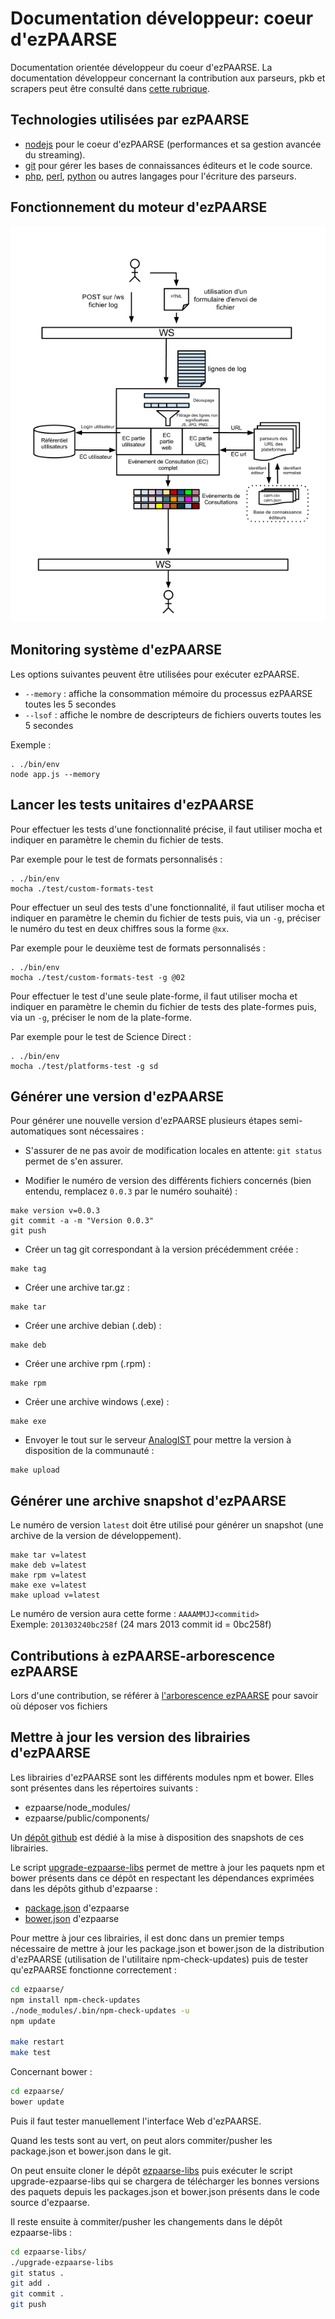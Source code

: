 # Documentation développeur: coeur d'ezPAARSE #

Documentation orientée développeur du coeur d'ezPAARSE. La documentation développeur concernant la contribution aux parseurs, pkb et scrapers peut être consulté dans [cette rubrique](./developer-plateforms.html).

## Technologies utilisées par ezPAARSE

* [nodejs](http://nodejs.org/) pour le coeur d'ezPAARSE (performances et sa gestion avancée du streaming).
* [git](http://git-scm.com/) pour gérer les bases de connaissances éditeurs et le code source.
* [php](http://php.net), [perl](http://www.perl.org/), [python](http://www.python.org/) ou autres langages pour l'écriture des parseurs.

## Fonctionnement du moteur d'ezPAARSE

![Schema du fonctionnement du moteur ezPAARSE](images/ezPAARSE-Moteur.png "Moteur ezPAARSE")

## Monitoring système d'ezPAARSE

Les options suivantes peuvent être utilisées pour exécuter ezPAARSE.

* ``--memory`` :  affiche la consommation mémoire du processus ezPAARSE toutes les 5 secondes
* ``--lsof`` : affiche le nombre de descripteurs de fichiers ouverts toutes les 5 secondes

Exemple :
```console
. ./bin/env
node app.js --memory
```

## Lancer les tests unitaires d'ezPAARSE

Pour effectuer les tests d'une fonctionnalité précise, il faut utiliser mocha et indiquer en paramètre le chemin du fichier de tests.

Par exemple pour le test de formats personnalisés :
```console
. ./bin/env
mocha ./test/custom-formats-test
```

Pour effectuer un seul des tests d'une fonctionnalité, il faut utiliser mocha et indiquer en paramètre le chemin du fichier de tests puis, via un ``-g``, préciser le numéro du test en deux chiffres sous la forme ``@xx``.

Par exemple pour le deuxième test de formats personnalisés :
```console
. ./bin/env
mocha ./test/custom-formats-test -g @02
```

Pour effectuer le test d'une seule plate-forme, il faut utiliser mocha et indiquer en paramètre le chemin du fichier de tests des plate-formes puis, via un ``-g``, préciser le nom de la plate-forme.

Par exemple pour le test de Science Direct :
```console
. ./bin/env
mocha ./test/platforms-test -g sd
```

## Générer une version d'ezPAARSE ##

Pour générer une nouvelle version d'ezPAARSE plusieurs étapes semi-automatiques sont nécessaires :

- S'assurer de ne pas avoir de modification locales en attente: `git status` permet de s'en assurer.

- Modifier le numéro de version des différents fichiers concernés (bien entendu, remplacez `0.0.3` par le numéro souhaité) :
```console
make version v=0.0.3
git commit -a -m "Version 0.0.3"
git push
```

- Créer un tag git correspondant à la version précédemment créée :
```console
make tag
```

- Créer une archive tar.gz :
```
make tar
```

- Créer une archive debian (.deb) :
```console
make deb
```

- Créer une archive rpm (.rpm) :
```console
make rpm
```

- Créer une archive windows (.exe) :
```console
make exe
```

- Envoyer le tout sur le serveur [AnalogIST](http://analogist.couperin.org) pour mettre la version à disposition de la communauté :
```console
make upload
```

## Générer une archive snapshot d'ezPAARSE ##

Le numéro de version `latest` doit être utilisé pour générer un snapshot (une archive de la version de développement).

```
make tar v=latest
make deb v=latest
make rpm v=latest
make exe v=latest
make upload v=latest
```

Le numéro de version aura cette forme : `AAAAMMJJ<commitid>`  
Exemple: `201303240bc258f` (24 mars 2013 commit id = 0bc258f)

## Contributions à ezPAARSE-arborescence ezPAARSE

Lors d'une contribution, se référer à [l'arborescence ezPAARSE](/doc/tree.html) pour savoir où déposer vos fichiers

## Mettre à jour les version des librairies d'ezPAARSE ##

Les librairies d'ezPAARSE sont les différents modules npm et bower.
Elles sont présentes dans les répertoires suivants :
- ezpaarse/node_modules/
- ezpaarse/public/components/

Un [dépôt github](https://github.com/ezpaarse-project/ezpaarse-libs) est dédié à la mise à disposition des snapshots de ces librairies.

Le script [upgrade-ezpaarse-libs](https://github.com/ezpaarse-project/ezpaarse-libs/blob/master/upgrade-ezpaarse-libs) permet de mettre à jour les paquets npm et bower présents dans ce dépôt en respectant les dépendances exprimées dans les dépôts github d'ezpaarse :
- [package.json](https://github.com/ezpaarse-project/ezpaarse/blob/master/package.json) d'ezpaarse
- [bower.json](https://github.com/ezpaarse-project/ezpaarse/blob/master/bower.json) d'ezpaarse

Pour mettre à jour ces librairies, il est donc dans un premier temps nécessaire de mettre à jour les package.json et bower.json de la distribution d'ezPAARSE (utilisation de l'utilitaire npm-check-updates) puis de tester qu'ezPAARSE fonctionne correctement :
```bash
cd ezpaarse/
npm install npm-check-updates
./node_modules/.bin/npm-check-updates -u
npm update

make restart
make test
```

Concernant bower :
```bash
cd ezpaarse/
bower update
```
Puis il faut tester manuellement l'interface Web d'ezPAARSE.

Quand les tests sont au vert, on peut alors commiter/pusher les package.json et bower.json dans le git.

On peut ensuite cloner le dépôt [ezpaarse-libs](https://github.com/ezpaarse-project/ezpaarse-libs) puis exécuter le script upgrade-ezpaarse-libs qui se chargera de télécharger les bonnes versions des paquets depuis les packages.json et bower.json présents dans le code source d'ezpaarse.

Il reste ensuite à commiter/pusher les changements dans le dépôt ezpaarse-libs :
```bash
cd ezpaarse-libs/
./upgrade-ezpaarse-libs
git status .
git add .
git commit .
git push
```
